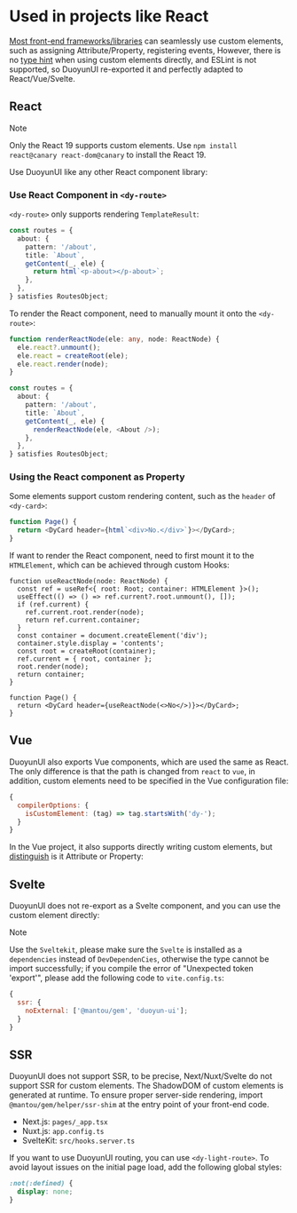 # Used in projects like React

[Most front-end frameworks/libraries](https://custom-elements-everywhere.com/) can seamlessly use custom elements, such as assigning Attribute/Property, registering events,
However, there is no [type hint](https://code.visualstudio.com/docs/editor/intellisense) when using custom elements directly, and ESLint is not supported, so DuoyunUI re-exported it and perfectly adapted to React/Vue/Svelte.

## React

> [!NOTE]
> Only the React 19 supports custom elements. Use `npm install react@canary react-dom@canary` to install the React 19.

Use DuoyunUI like any other React component library:

<gbp-raw range="import DyCard,<DyCard-</DyCard>" src="https://raw.githubusercontent.com/mantou132/nextjs-learn/main/pages/ce-test.tsx"></gbp-raw>

### Use React Component in `<dy-route>`

`<dy-route>` only supports rendering `TemplateResult`:

```ts
const routes = {
  about: {
    pattern: '/about',
    title: `About`,
    getContent(_, ele) {
      return html`<p-about></p-about>`;
    },
  },
} satisfies RoutesObject;
```

To render the React component, need to manually mount it onto the `<dy-route>`:

```ts
function renderReactNode(ele: any, node: ReactNode) {
  ele.react?.unmount();
  ele.react = createRoot(ele);
  ele.react.render(node);
}

const routes = {
  about: {
    pattern: '/about',
    title: `About`,
    getContent(_, ele) {
      renderReactNode(ele, <About />);
    },
  },
} satisfies RoutesObject;
```

### Using the React component as Property

Some elements support custom rendering content, such as the `header` of `<dy-card>`:

```ts
function Page() {
  return <DyCard header={html`<div>No.</div>`}></DyCard>;
}
```

If want to render the React component, need to first mount it to the `HTMLElement`, which can be achieved through custom Hooks:

```tsx
function useReactNode(node: ReactNode) {
  const ref = useRef<{ root: Root; container: HTMLElement }>();
  useEffect(() => () => ref.current?.root.unmount(), []);
  if (ref.current) {
    ref.current.root.render(node);
    return ref.current.container;
  }
  const container = document.createElement('div');
  container.style.display = 'contents';
  const root = createRoot(container);
  ref.current = { root, container };
  root.render(node);
  return container;
}

function Page() {
  return <DyCard header={useReactNode(<>No</>)}></DyCard>;
}
```

## Vue

DuoyunUI also exports Vue components, which are used the same as React. The only difference is that the path is changed from `react` to `vue`,
in addition, custom elements need to be specified in the Vue configuration file:

```js
{
  compilerOptions: {
    isCustomElement: (tag) => tag.startsWith('dy-');
  }
}
```

In the Vue project, it also supports directly writing custom elements, but [distinguish](../02-elements/card.md) is it Attribute or Property:

<gbp-raw codelang="html" range="34-45" src="https://raw.githubusercontent.com/mantou132/nuxtjs-learn/main/pages/test.vue"></gbp-raw>

## Svelte

DuoyunUI does not re-export as a Svelte component, and you can use the custom element directly:

<gbp-raw codelang="html" range="2-9,44-55" src="https://raw.githubusercontent.com/mantou132/sveltekit-learn/main/src/routes/ce-test/+page.svelte"></gbp-raw>

> [!NOTE]
> Use the `Sveltekit`, please make sure the `Svelte` is installed as a `dependencies` instead of `DevDependenCies`, otherwise the type cannot be import successfully;
> if you compile the error of "Unexpected token 'export'", please add the following code to `vite.config.ts`:
>
> ```js
> {
>   ssr: {
>     noExternal: ['@mantou/gem', 'duoyun-ui'];
>   }
> }
> ```

## SSR

DuoyunUI does not support SSR, to be precise, Next/Nuxt/Svelte do not support SSR for custom elements. The ShadowDOM of custom elements is generated at runtime. To ensure proper server-side rendering, import `@mantou/gem/helper/ssr-shim` at the entry point of your front-end code.

- Next.js: `pages/_app.tsx`
- Nuxt.js: `app.config.ts`
- SvelteKit: `src/hooks.server.ts`

If you want to use DuoyunUI routing, you can use `<dy-light-route>`. To avoid layout issues on the initial page load, add the following global styles:

```css
:not(:defined) {
  display: none;
}
```
